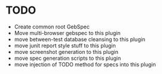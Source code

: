 # TODO

* Create common root GebSpec
* Move multi-browser gebspec to this plugin
* move between-test database cleansing to this plugin
* move junit report style stuff to this plugin
* move screenshot generation to this plugin
* move spec generation scripts to this plugin
* move injection of TODO method for specs into this plugin

